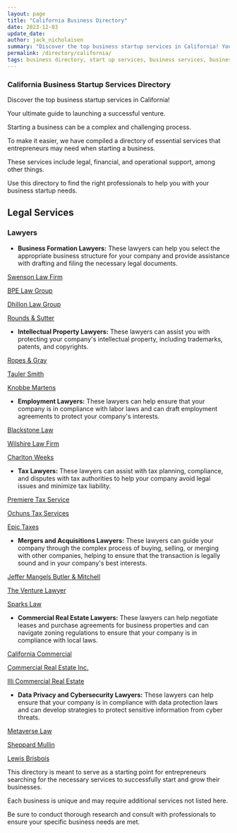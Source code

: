 ```yaml
---
layout: page
title: "California Business Directory"
date: 2023-12-03
update_date: 
author: jack_nicholaisen
summary: "Discover the top business startup services in California! Your ultimate guide to launching a successful venture."  
permalink: /directory/california/
tags: business directory, start up services, business services, business lawyers, registered agents,
---
```


### California Business Startup Services Directory

Discover the top business startup services in California! 

Your ultimate guide to launching a successful venture.

Starting a business can be a complex and challenging process. 

To make it easier, we have compiled a directory of essential services that entrepreneurs may need when starting a business. 

These services include legal, financial, and operational support, among other things. 

Use this directory to find the right professionals to help you with your business startup needs.

## Legal Services

### Lawyers

-   **Business Formation Lawyers:** These lawyers can help you select the appropriate business structure for your company and provide assistance with drafting and filing the necessary legal documents.

<a href="https://www.swensonlawfirm.com/" target="_blank">Swenson Law Firm</a>

<a href="https://www.bpelaw.com/" target="_blank">BPE Law Group</a>

<a href="https://www.dhillonlaw.com/business-attorney/" target="_blank">Dhillon Law Group</a>

<a href="https://www.roundsandsutter.com/business-attorney/entity-formation/" target="_blank">Rounds & Sutter</a>

-   **Intellectual Property Lawyers:** These lawyers can assist you with protecting your company's intellectual property, including trademarks, patents, and copyrights.

<a href="https://www.ropesgray.com/en/services/practices/intellectual-property" target="_blank">Ropes & Gray</a>

<a href="https://www.taulersmith.com/intellectual-property/" target="_blank">Tauler Smith</a>

<a href="https://www.knobbe.com/offices/san-diego" target="_blank">Knobbe Martens</a>

-   **Employment Lawyers:** These lawyers can help ensure that your company is in compliance with labor laws and can draft employment agreements to protect your company's interests.

<a href="https://blackstonepc.com/" target="_blank">Blackstone Law</a>

<a href="https://wilshirelawfirm.com/practice-areas/employment-attorneys/" target="_blank">Wilshire Law Firm</a>

<a href="https://charltonweeks.com/" target="_blank">Charlton Weeks</a>

-   **Tax Lawyers:** These lawyers can assist with tax planning, compliance, and disputes with tax authorities to help your company avoid legal issues and minimize tax liability.

<a href="https://premiere.tax/" target="_blank">Premiere Tax Service</a>

<a href="https://www.ochunstaxservices.com/" target="_blank">Ochuns Tax Services</a>

<a href="https://epictaxes.feddir.net/" target="_blank">Epic Taxes</a>

-   **Mergers and Acquisitions Lawyers:** These lawyers can guide your company through the complex process of buying, selling, or merging with other companies, helping to ensure that the transaction is legally sound and in your company's best interests.

<a href="https://www.jmbm.com/mergers-acquisitions.html" target="_blank">Jeffer Mangels Butler & Mitchell</a>

<a href="https://www.theventurelawyer.com/mergers-acquisitions/" target="_blank">The Venture Lawyer</a>

<a href="https://sparkslawpractice.com/california-business/mergers-and-acquisitions/" target="_blank">Sparks Law</a>

-   **Commercial Real Estate Lawyers:** These lawyers can help negotiate leases and purchase agreements for business properties and can navigate zoning regulations to ensure that your company is in compliance with local laws.

<a href="https://www.calcomm.org/" target="_blank">California Commercial</a>

<a href="https://www.cricommercial.com/" target="_blank">Commercial Real Estate Inc.</a>

<a href="https://illicre.com/" target="_blank">Illi Commercial Real Estate</a>

-   **Data Privacy and Cybersecurity Lawyers:** These lawyers can help ensure that your company is in compliance with data protection laws and can develop strategies to protect sensitive information from cyber threats.

<a href="https://www.metaverselaw.com/" target="_blank">Metaverse Law</a>

<a href="https://www.sheppardmullin.com/privacy-and-cybersecurity" target="_blank">Sheppard Mullin</a>

<a href="https://lewisbrisbois.com/practices/data-privacy-cyber-security" target="_blank">Lewis Brisbois</a>

This directory is meant to serve as a starting point for entrepreneurs searching for the necessary services to successfully start and grow their businesses. 

Each business is unique and may require additional services not listed here. 

Be sure to conduct thorough research and consult with professionals to ensure your specific business needs are met.


